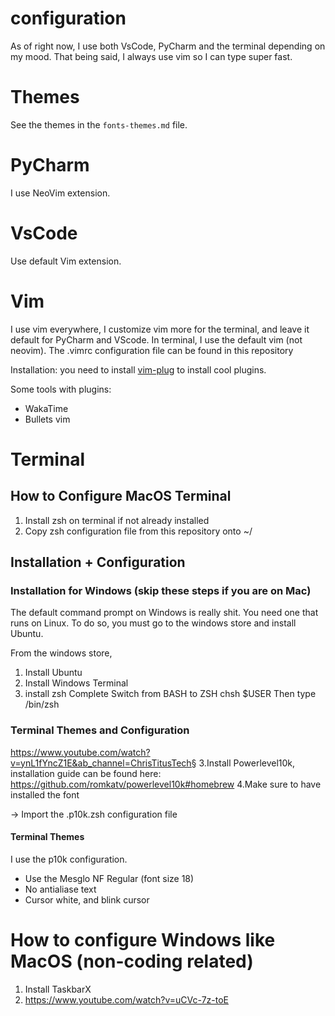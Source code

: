 # configuration
As of right now, I use both VsCode, PyCharm and the terminal depending on my mood. That being said, I always use vim so I can type super fast. 

# Themes
See the themes in the `fonts-themes.md` file.

# PyCharm
I use NeoVim extension.

# VsCode
Use default Vim extension.

# Vim
I use vim everywhere, I customize vim more for the terminal, and leave it default for PyCharm and VScode. In terminal, I use the default vim (not neovim).
The .vimrc configuration file can be found in this repository

Installation:
you need to install [vim-plug](https://github.com/junegunn/vim-plug) to install cool plugins.

Some tools with plugins:
- WakaTime
- Bullets vim


# Terminal
## How to Configure MacOS Terminal
1. Install zsh on terminal if not already installed
2. Copy zsh configuration file from this repository onto ~/

## Installation + Configuration
### Installation for Windows (skip these steps if you are on Mac)
The default command prompt on Windows is really shit. You need one that runs on Linux. To do so,
you must go to the windows store and install Ubuntu.

From the windows store,
1. Install Ubuntu
2. Install Windows Terminal
3. install zsh
Complete Switch from BASH to ZSH
chsh $USER
Then type /bin/zsh

### Terminal Themes and Configuration
https://www.youtube.com/watch?v=ynL1fYncZ1E&ab_channel=ChrisTitusTech§
3.Install Powerlevel10k, installation guide can be found here:  https://github.com/romkatv/powerlevel10k#homebrew
4.Make sure to have installed the font

-> Import the .p10k.zsh configuration file

#### Terminal Themes
I use the p10k configuration.

- Use the Mesglo NF Regular (font size 18)
- No antialiase text
- Cursor white, and blink cursor

# How to configure Windows like MacOS (non-coding related)
1. Install TaskbarX
2. https://www.youtube.com/watch?v=uCVc-7z-toE
